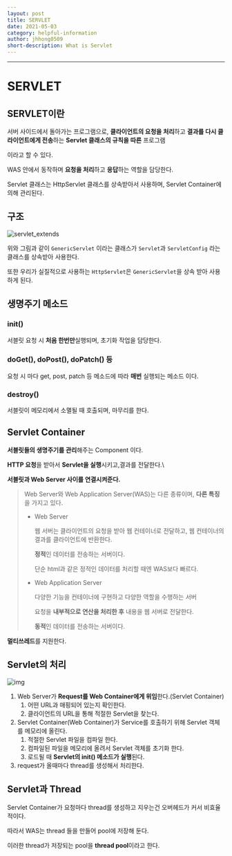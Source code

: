 ```yaml
---
layout: post
title: SERVLET
date: 2021-05-03
category: helpful-information
author: jhhong0509
short-description: What is Servlet
---
```

------

# SERVLET

## SERVLET이란

서버 사이드에서 돌아가는 프로그램으로, **클라이언트의 요청을 처리**하고 **결과를 다시 클라이언트에게 전송**하는 **Servlet 클래스의 규칙을 따른** 프로그램

이라고 할 수 있다.

WAS 안에서 동작하며 **요청을 처리**하고 **응답**하는 역할을 담당한다.



Servlet 클래스는 HttpServlet 클래스를 상속받아서 사용하며, Servlet Container에 의해 관리된다.



## 구조

![servlet_extends](https://github.com/jhhong0509/study/blob/master/stu_spring/etc_information/images/servlet_extends.png?raw=true)

위와 그림과 같이 `GenericServlet` 이라는 클래스가 `Servlet`과 `ServletConfig` 라는 클래스를 상속받아 사용한다.

또한 우리가 실질적으로 사용하는 `HttpServlet`은 `GenericServlet`을 상속 받아 사용하게 된다.



## 생명주기 메소드

### init()

서블릿 요청 시 **처음 한번만**실행되며, 초기화 작업을 담당한다.



### doGet(), doPost(), doPatch() 등

요청 시 마다 get, post, patch 등 메소드에 따라 **매번** 실행되는 메소드 이다.



### destroy()

서블릿이 메모리에서 소멸될 때 호출되며, 마무리를 한다.



## Servlet Container

**서블릿들의 생명주기를 관리**해주는 Component 이다.

**HTTP 요청**을 받아서 **Servlet을 실행**시키고,결과를 전달한다.\

**서블릿과 Web Server 사이를 연결시켜준다.**

> Web Server와 Web Application Server(WAS)는 다른 종류이며, **다른 특징**을 가지고 있다.
>
> - Web Server
>
>   웹 서버는 클라이언트의 요청을 받아 웹 컨테이너로 전달하고, 웹 컨테이너의 결과를 클라이언트에 반환한다.
>
>   **정적**인 데이터를 전송하는 서버이다.
>
>   단순 html과 같은 정적인 데이터를 처리할 때엔 WAS보다 빠르다.
>
> - Web Application Server
>
>   다양한 기능을 컨테이너에 구현하고 다양한 역할을 수행하는 서버
>
>   요청을 **내부적으로 연산을 처리한 후** 내용을 웹 서버로 전달한다.
>
>   **동적**인 데이터를 전송하는 서버이다.



**멀티쓰레드**를 지원한다.



## Servlet의 처리

![img](https://gmlwjd9405.github.io/images/web/servlet-program.png)

1. Web Server가 **Request를 Web Container에게 위임**한다.(Servlet Container)
   1. 어떤 URL과 매핑되어 있는지 확인한다.
   2. 클라이언트의 URL을 통해 적절한 Servlet을 찾는다.
2. Servlet Container(Web Container)가 Service를 호출하기 위해 Servlet 객체를 메모리에 올린다.
   1. 적절한 Servlet 파일을 컴파일 한다.
   2. 컴파일된 파일을 메모리에 올려서 Servlet 객체를 초기화 한다.
   3. 로드될 때 **Servlet의 init() 메소드가 실행**된다.
3. request가 올때마다 thread를 생성해서 처리한다.



## Servlet과 Thread

Servlet Container가 요청마다 thread를 생성하고 지우는건 오버헤드가 커서 비효율적이다.

따라서 WAS는 thread 들을 만들어 pool에 저장해 둔다.

이러한 thread가 저장되는 pool을 **thread pool**이라고 한다.